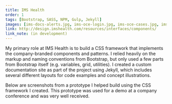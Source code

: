 ```yaml
---
title: IMS Health
order: 1
tags: [Bootstrap, SASS, NPM, Gulp, Jekyll]
images: [ims-docs-alerts.jpg, ims-oce-login.jpg, ims-oce-cases.jpg, ims-oce-modal.jpg]
link: http://design.imshealth.com/resources/interfaces/components/
link_note: (in development)
---
```


My primary role at IMS Health is to build a CSS framework that implements the company-branded components and patterns.  I relied heavily on the markup and naming conventions from Bootstrap, but only used a few parts from Bootstrap itself (e.g. variables, grid, utilities).  I created a custom documentation site as part of the project using Jekyll, which includes several different layouts for code examples and concept illustrations.

Below are screenshots from a prototype I helped build using the CSS framework I created.  This prototype was used for a demo at a company conference and was very well received.
